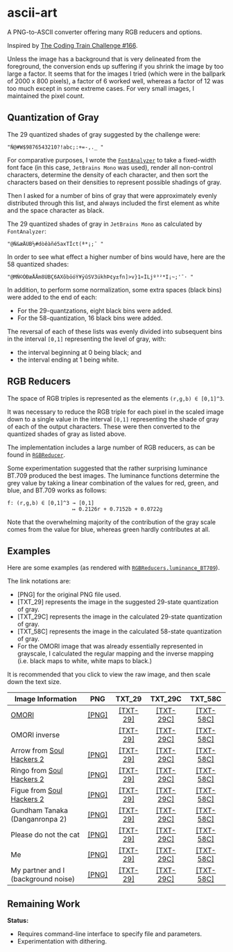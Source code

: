 # ascii-art

A PNG-to-ASCII converter offering many RGB reducers and options.

Inspired by [The Coding Train Challenge #166](https://www.youtube.com/watch?v=55iwMYv8tGI).

Unless the image has a background that is very delineated from the foreground, the conversion
ends up suffering if you shrink the image by too large a factor. It seems that for the images
I tried (which were in the ballpark of 2000 x 800 pixels), a factor of 6 worked well, whereas
a factor of 12 was too much except in some extreme cases. For very small images, I maintained
the pixel count.

## Quantization of Gray

The 29 quantized shades of gray suggested by the challenge were:
```text
"Ñ@#W$9876543210?!abc;:+=-,._ "
```

For comparative purposes, I wrote the [`FontAnalyzer`](src/main/kotlin/FontAnalyzer.kt) to take a fixed-width font face
(in this case, `JetBrains Mono` was used), render all non-control characters, determine the density of
each character, and then sort the characters based on their densities to represent possible shadings of gray.

Then I asked for a number of bins of gray that were approximately evenly distributed through this list,
and always included the first element as white and the space character as black.

The 29 quantized shades of gray in `JetBrains Mono` as calculated by `FontAnalyzer`:
```text
"@Ñ&æÄÜB½#dòêàñé5axTÎct(ª*¡;¯ "
```

In order to see what effect a higher number of bins would have, here are the 58 quantized shades:
```text
"@MÑ©ÒÐæÅÄm8ÚBÇ6AXõböóÝ¥ÿûSV3úkhÞ¢y±fn]>v}1«ÍLjº³²*I¡~;'¯· "
```

In addition, to perform some normalization, some extra spaces (black bins) were added to the end of each:

* For the 29-quantzations, eight black bins were added.
* For the 58-quantization, 16 black bins were added.

The reversal of each of these lists was evenly divided into subsequent bins in the interval `[0,1]` representing the
level of gray, with:
* the interval beginning at 0 being black; and
* the interval ending at 1 being white.

## RGB Reducers

The space of RGB triples is represented as the elements `(r,g,b) ∈ [0,1]^3`.

It was necessary to reduce the RGB triple for each pixel in the scaled image down to a single value in the interval
`[0,1]` representing the shade of gray of each of the output characters. These were then converted to the quantized
shades of gray as listed above.

The implementation includes a large number of RGB reducers, as can be found in [`RGBReducer`](src/main/kotlin/RGB.kt).

Some experimentation suggested that the rather surprising luminance BT.709 produced the best images.
The luminance functions determine the grey value by taking a linear combination of the values for red, green, and blue,
and BT.709 works as follows:

```text
f: (r,g,b) ∈ [0,1]^3 → [0,1]
                     ↦ 0.2126r + 0.7152b + 0.0722g
```

Note that the overwhelming majority of the contribution of the gray scale comes from the value for blue, whereas
green hardly contributes at all.

## Examples

Here are some examples (as rendered with [`RGBReducers.luminance_BT709`](src/main/kotlin/RGB.kt)).

The link notations are:
* [PNG] for the original PNG file used.
* [TXT_29] represents the image in the suggested 29-state quantization of gray.
* [TXT_29C] represents the image in the calculated 29-state quantization of gray.
* [TXT_58C] represents the image in the calculated 58-state quantization of gray.
* For the OMORI image that was already essentially represented in grayscale, I
calculated the regular mapping and the inverse mapping (i.e. black maps to white, white maps to black.)

It is recommended that you click to view the raw image, and then scale down the text size.

| Image Information                                                              |                  PNG                  | TXT_29 |                               TXT_29C                                |                  TXT_58C                   |
|--------------------------------------------------------------------------------|:-------------------------------------:|:---:|:--------------------------------------------------------------------:|:------------------------------------------:|
| [OMORI](https://www.omori-game.com/en)                                         | [[PNG]](src/main/resources/omori.png) | [[TXT-29]](output/omori_29.txt) | [[TXT-29C]](output/omori_29c.txt) |     [[TXT-58C]](output/omori_58c.txt)      |
| OMORI inverse                                                                  |                                       |  [[TXT-29]](output/omori_29_reversed.txt) | [[TXT-29C]](output/omori_29c_reversed.txt) | [[TXT-58C]](output/omori_58c_reversed.txt) |
| Arrow from [Soul Hackers 2](https://soulhackers2.atlus.com/index.html?lang=en) | [[PNG]](src/main/resources/arrow.png) | [[TXT-29]](output/arrow_29.txt) | [[TXT-29C]](output/arrow_29c.txt) |     [[TXT-58C]](output/arrow_58c.txt)      |
| Ringo from [Soul Hackers 2](https://soulhackers2.atlus.com/index.html?lang=en) | [[PNG]](src/main/resources/ringo.png) | [[TXT-29]](output/ringo_29.txt) | [[TXT-29C]](output/ringo_29c.txt) |     [[TXT-58C]](output/ringo_58c.txt)      |
| Figue from [Soul Hackers 2](https://soulhackers2.atlus.com/index.html?lang=en) | [[PNG]](src/main/resources/figue.png) | [[TXT-29]](output/figue_29.txt) | [[TXT-29C]](output/figue_29c.txt) |     [[TXT-58C]](output/figue_58c.txt)      |
| Gundham Tanaka (Danganronpa 2)                                                 | [[PNG]](src/main/resources/gundham_tanaka.png) | [[TXT-29]](output/gundham_tanaka_29.txt) | [[TXT-29C]](output/gundham_tanaka_29c.txt) | [[TXT-58C]](output/gundham_tanaka_58c.txt) |
| Please do not the cat                                                          | [[PNG]](src/main/resources/not_the_cat.png) | [[TXT-29]](output/not_the_cat_29.txt) | [[TXT-29C]](output/not_the_cat_29c.txt) |  [[TXT-58C]](output/not_the_cat_58c.txt)   |
| Me                                                                             | [[PNG]](src/main/resources/me.png) | [[TXT-29]](output/me_29.txt) | [[TXT-29C]](output/me_29c.txt) |       [[TXT-58C]](output/me_58c.txt)       |
| My partner and I (background noise)                                            | [[PNG]](src/main/resources/us.png) | [[TXT-29]](output/us_29.txt) | [[TXT-29C]](output/us_29c.txt) |       [[TXT-58C]](output/us_58c.txt)       |

## Remaining Work

**Status:**
* Requires command-line interface to specify file and parameters.
* Experimentation with dithering.
